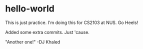 # hello-world

This is just practice. I'm doing this for CS2103 at NUS. Go Heels!

Added some extra commits. Just 'cause.

"Another one!" -DJ Khaled